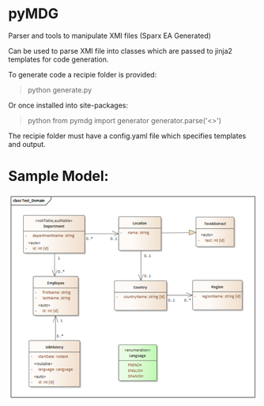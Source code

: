 # pyMDG

Parser and tools to manipulate XMI files (Sparx EA Generated)

Can be used to parse XMI file into classes which are passed to jinja2 templates for code generation. 

To generate code a recipie folder is provided:
> python generate.py <recipie folder>

Or once installed into site-packages:
> python
from pymdg import generator
generator.parse('<<folder>>')

The recipie folder must have a config.yaml file which specifies templates and output.

# Sample Model:
![GitHub Logo](/test_recipie/Images/EAID_8B1CACEB_2CAB_458e_BED9_DA3ADD6F3F70.png)
